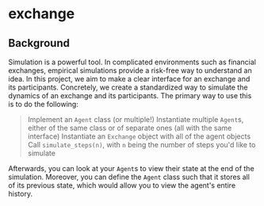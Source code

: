 # exchange

## Background
Simulation is a powerful tool. In complicated environments such as financial exchanges, empirical simulations provide a risk-free way to understand an idea. In this project, we aim to make a clear interface for an exchange and its participants. Concretely, we create a standardized way to simulate the dynamics of an exchange and its participants. The primary way to use this is to do the following:

> Implement an `Agent` class (or multiple!)
> Instantiate multiple `Agent`s, either of the same class or of separate ones (all with the same interface)
> Instantiate an `Exchange` object with all of the agent objects
> Call `simulate_steps(n)`, with `n` being the number of steps you'd like to simulate

Afterwards, you can look at your `Agent`s to view their state at the end of the simulation. Moreover, you can define the `Agent` class such that it stores all of its previous state, which would allow you to view the agent's entire history.